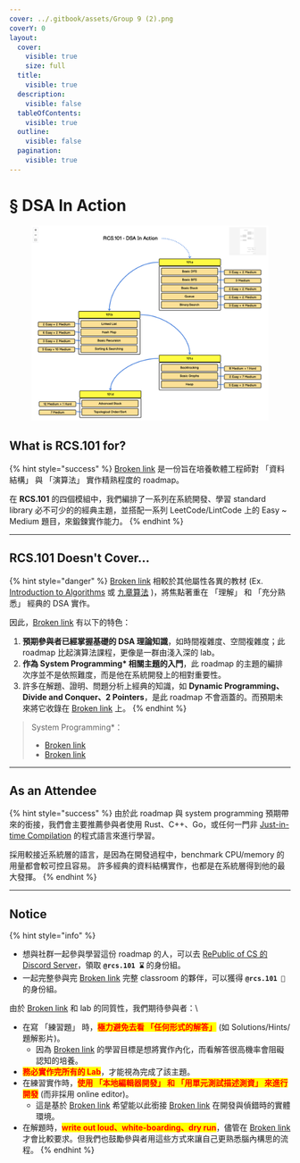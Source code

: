 ```yaml
---
cover: ../.gitbook/assets/Group 9 (2).png
coverY: 0
layout:
  cover:
    visible: true
    size: full
  title:
    visible: true
  description:
    visible: false
  tableOfContents:
    visible: true
  outline:
    visible: false
  pagination:
    visible: true
---
```


# § DSA In Action

<figure><img src="../.gitbook/assets/image (19).png" alt=""><figcaption></figcaption></figure>

## What is RCS.101 for?

{% hint style="success" %}
[Broken link](broken-reference "mention") 是一份旨在培養軟體工程師對 「資料結構」 與 「演算法」 實作精熟程度的 roadmap。

在 **RCS.101** 的四個模組中，我們編排了一系列在系統開發、學習 standard library 必不可少的的經典主題，並搭配一系列 LeetCode/LintCode 上的 Easy \~ Medium 題目，來鍛鍊實作能力。
{% endhint %}

***

## RCS.101 Doesn't Cover...

{% hint style="danger" %}
[Broken link](broken-reference "mention") 相較於其他屬性各異的教材 (Ex. [Introduction to Algorithms](https://www.google.com/search?sca\_esv=f917e2823a31333e\&cs=0\&sxsrf=ACQVn0\_S1P6W4zIOOB4PPxATZqsCBEhlNQ:1707816716369\&q=Introduction+to+Algorithms\&stick=H4sIAAAAAAAAAONgVeLUz9U3sEwvMzMwEk7MSc8vyizJyC1WKEmtKEnKz88-xYhQcIqRVz9d39CwJLkqxbKq2BDGLzbPKzPPSc-B8dNys0qSKipSTjFygfSaGlRVFltAOXmmKVmGRjCVSebFRQa5pilI\_ALDipQqqGKTqhxLE0uYZFFVoXG8oQHQGh4Q38gkyyS3ON0cJp1lUpBlmlKW84jxHiO3wMsf94SlrjBOWnPyGuNZRi4Bn\_z84tScyqDUnMSS1JSQfCFRLjbXvJLMkkohbilOLnaQdVkFZUKuXNzBqSUh-b75KZlplUJmQiZcnL6puUmpRcX-aULqXFzO-Tk5qcklmfl5QpJS4lyi-slwAX1YoBUrRRq57bo07RybgyADEAhJBztIaWgJcrG55OcmZuYJipUdUfH9U22vJczFEZJYkZ-Xn1spaP81-jxn2gl7JU5OoB6FnX8u22sxTGBibNq34hAbBwejAIMREwdDFQPPIlYpz7ySovyUUrC1CiX5Co7wmJvAxggAiOO8m9YBAAA\&sa=X\&ved=2ahUKEwifwuCFgaiEAxUPmVYBHbUaBtIQ7fAIegQIABAv) 或 [九章算法](https://www.jiuzhang.com/) )，將焦點著重在 「理解」 和 「充分熟悉」 經典的 DSA 實作。



因此，[Broken link](broken-reference "mention") 有以下的特色：



1. **預期參與者已經掌握基礎的 DSA 理論知識**，如時間複雜度、空間複雜度；此 roadmap 比起演算法課程，更像是一群由淺入深的 lab。
2. **作為 System Programming\* 相關主題的入門**，此 roadmap 的主題的編排次序並不是依照難度，而是他在系統開發上的相對重要性。
3. 許多在解題、證明、問題分析上經典的知識，如 **Dynamic Programming、Divide and Conquer、2 Pointers**，是此 roadmap 不會涵蓋的。而預期未來將它收錄在 [Broken link](broken-reference "mention") 上。
{% endhint %}

> System Programming\*：
>
> * [Broken link](broken-reference "mention")
> * [Broken link](broken-reference "mention")

***

## As an Attendee

{% hint style="success" %}
由於此 roadmap 與 system programming 預期帶來的銜接，我們會主要推薦參與者使用 Rust、C++、Go，或任何一門非 [Just-in-time Compilation](https://zh.wikipedia.org/zh-tw/%E5%8D%B3%E6%99%82%E7%B7%A8%E8%AD%AF) 的程式語言來進行學習。



採用較接近系統層的語言，是因為在開發過程中，benchmark CPU/memory 的用量都會較可控且容易。 許多經典的資料結構實作，也都是在系統層得到他的最大發揮。
{% endhint %}

***

## Notice

{% hint style="info" %}
* 想與社群一起參與學習這份 roadmap 的人，可以去 [RePublic of CS 的 Discord Server](https://discord.com/invite/cvbU8PYAYx)，領取 **`@rcs.101 ⌛`** 的身份組。
* 一起完整參與完 [Broken link](broken-reference "mention") 完整 classroom 的夥伴，可以獲得 **`@rcs.101 🏅`** 的身份組。



由於 [Broken link](broken-reference "mention") 和 lab 的同質性，我們期待參與者：\


* 在寫 「練習題」 時，<mark style="color:red;">**極力避免去看 「任何形式的解答」**</mark>  (如 Solutions/Hints/題解影片)。
  * 因為 [Broken link](broken-reference "mention") 的學習目標是想將實作內化，而看解答很高機率會阻礙認知的培養。
* <mark style="color:red;">**務必實作完所有的 Lab**</mark>，才能視為完成了該主題。
* 在練習實作時，<mark style="color:red;">**使用  「本地編輯器開發」  和  「用單元測試描述測資」  來進行開發**</mark> (而非採用 online editor)。
  * 這是基於 [Broken link](broken-reference "mention") 希望能以此銜接 [Broken link](broken-reference "mention") 在開發與偵錯時的實體環境。
* 在解題時，<mark style="color:red;">**write out loud、white-boarding、dry run**</mark>，儘管在 [Broken link](broken-reference "mention") 才會比較要求。但我們也鼓勵參與者用這些方式來讓自己更熟悉腦內構思的流程。
{% endhint %}
